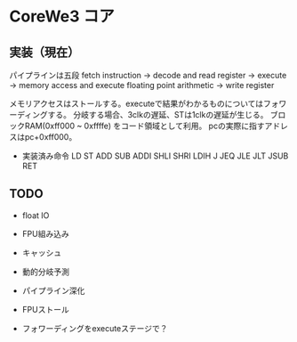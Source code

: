 # CoreWe3 コア

## 実装（現在）

パイプラインは五段
	fetch instruction ->
	decode and read register ->
	execute ->
	memory access and execute floating point arithmetic ->
	write register

メモリアクセスはストールする。executeで結果がわかるものについてはフォワーディングする。
分岐する場合、3clkの遅延、STは1clkの遅延が生じる。
ブロックRAM(0xff000 ~ 0xffffe) をコード領域として利用。
pcの実際に指すアドレスはpc+0xff000。

* 実装済み命令
LD ST ADD SUB ADDI SHLI SHRI LDIH J JEQ JLE JLT JSUB RET

## TODO

* float IO

* FPU組み込み

* キャッシュ

* 動的分岐予測

* パイプライン深化

* FPUストール

* フォワーディングをexecuteステージで？